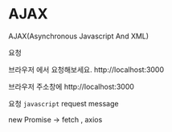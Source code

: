 # AJAX 
AJAX(Asynchronous Javascript And XML)

요청

브라우저 에서 요청해보세요. http://localhost:3000 


브라우저 주소창에 http://localhost:3000


요청 `javascript` request message 


new Promise -> fetch , axios 



